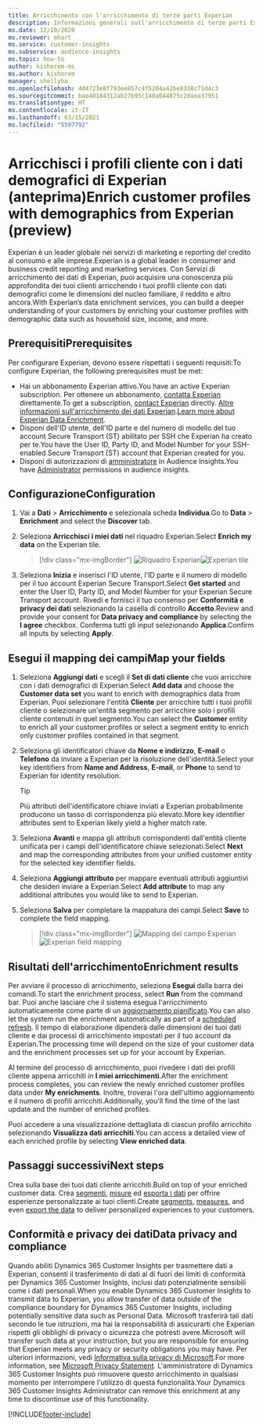 ```yaml
---
title: Arricchimento con l'arricchimento di terze parti Experian
description: Informazioni generali sull'arricchimento di terze parti Experian.
ms.date: 12/10/2020
ms.reviewer: mhart
ms.service: customer-insights
ms.subservice: audience-insights
ms.topic: how-to
author: kishorem-ms
ms.author: kishorem
manager: shellyha
ms.openlocfilehash: 4d4723e8f793ee857c4f5204a42be8338c71d4c3
ms.sourcegitcommit: bae40184312ab27b95c140a044875c2daea37951
ms.translationtype: HT
ms.contentlocale: it-IT
ms.lasthandoff: 03/15/2021
ms.locfileid: "5597792"
---
```

# <a name="enrich-customer-profiles-with-demographics-from-experian-preview"></a><span data-ttu-id="04b0c-103">Arricchisci i profili cliente con i dati demografici di Experian (anteprima)</span><span class="sxs-lookup"><span data-stu-id="04b0c-103">Enrich customer profiles with demographics from Experian (preview)</span></span>

<span data-ttu-id="04b0c-104">Experian è un leader globale nei servizi di marketing e reporting del credito al consumo e alle imprese.</span><span class="sxs-lookup"><span data-stu-id="04b0c-104">Experian is a global leader in consumer and business credit reporting and marketing services.</span></span> <span data-ttu-id="04b0c-105">Con Servizi di arricchimento dei dati di Experian, puoi acquisire una conoscenza più approfondita dei tuoi clienti arricchendo i tuoi profili cliente con dati demografici come le dimensioni del nucleo familiare, il reddito e altro ancora.</span><span class="sxs-lookup"><span data-stu-id="04b0c-105">With Experian’s data enrichment services, you can build a deeper understanding of your customers by enriching your customer profiles with demographic data such as household size, income, and more.</span></span>

## <a name="prerequisites"></a><span data-ttu-id="04b0c-106">Prerequisiti</span><span class="sxs-lookup"><span data-stu-id="04b0c-106">Prerequisites</span></span>

<span data-ttu-id="04b0c-107">Per configurare Experian, devono essere rispettati i seguenti requisiti:</span><span class="sxs-lookup"><span data-stu-id="04b0c-107">To configure Experian, the following prerequisites must be met:</span></span>

- <span data-ttu-id="04b0c-108">Hai un abbonamento Experian attivo.</span><span class="sxs-lookup"><span data-stu-id="04b0c-108">You have an active Experian subscription.</span></span> <span data-ttu-id="04b0c-109">Per ottenere un abbonamento, [contatta Experian](https://www.experian.com/marketing-services/contact) direttamente.</span><span class="sxs-lookup"><span data-stu-id="04b0c-109">To get a subscription, [contact Experian](https://www.experian.com/marketing-services/contact) directly.</span></span> <span data-ttu-id="04b0c-110">[Altre informazioni sull'arricchimento dei dati Experian](https://www.experian.com/marketing-services/microsoft?cmpid=ems_web_mci_cdppage).</span><span class="sxs-lookup"><span data-stu-id="04b0c-110">[Learn more about Experian Data Enrichment](https://www.experian.com/marketing-services/microsoft?cmpid=ems_web_mci_cdppage).</span></span>
- <span data-ttu-id="04b0c-111">Disponi dell'ID utente, dell'ID parte e del numero di modello del tuo account Secure Transport (ST) abilitato per SSH che Experian ha creato per te.</span><span class="sxs-lookup"><span data-stu-id="04b0c-111">You have the User ID, Party ID, and Model Number for your SSH-enabled Secure Transport (ST) account that Experian created for you.</span></span>
- <span data-ttu-id="04b0c-112">Disponi di autorizzazioni di [amministratore](permissions.md#administrator) in Audience Insights.</span><span class="sxs-lookup"><span data-stu-id="04b0c-112">You have [Administrator](permissions.md#administrator) permissions in audience insights.</span></span>

## <a name="configuration"></a><span data-ttu-id="04b0c-113">Configurazione</span><span class="sxs-lookup"><span data-stu-id="04b0c-113">Configuration</span></span>

1. <span data-ttu-id="04b0c-114">Vai a **Dati** > **Arricchimento** e selezionala scheda **Individua**.</span><span class="sxs-lookup"><span data-stu-id="04b0c-114">Go to **Data** > **Enrichment** and select the **Discover** tab.</span></span>

1. <span data-ttu-id="04b0c-115">Seleziona **Arricchisci i miei dati** nel riquadro Experian.</span><span class="sxs-lookup"><span data-stu-id="04b0c-115">Select **Enrich my data** on the Experian tile.</span></span>

   > [!div class="mx-imgBorder"]
   > <span data-ttu-id="04b0c-116">![Riquadro Experian](media/experian-tile.png "Riquadro Experian")</span><span class="sxs-lookup"><span data-stu-id="04b0c-116">![Experian tile](media/experian-tile.png "Experian tile")</span></span>

1. <span data-ttu-id="04b0c-117">Seleziona **Inizia** e inserisci l'ID utente, l'ID parte e il numero di modello per il tuo account Experian Secure Transport.</span><span class="sxs-lookup"><span data-stu-id="04b0c-117">Select **Get started** and enter the User ID, Party ID, and Model Number for your Experian Secure Transport account.</span></span> <span data-ttu-id="04b0c-118">Rivedi e fornisci il tuo consenso per **Conformità e privacy dei dati** selezionando la casella di controllo **Accetto**.</span><span class="sxs-lookup"><span data-stu-id="04b0c-118">Review and provide your consent for **Data privacy and compliance** by selecting the **I agree** checkbox.</span></span> <span data-ttu-id="04b0c-119">Conferma tutti gli input selezionando **Applica**.</span><span class="sxs-lookup"><span data-stu-id="04b0c-119">Confirm all inputs by selecting **Apply**.</span></span>

## <a name="map-your-fields"></a><span data-ttu-id="04b0c-120">Esegui il mapping dei campi</span><span class="sxs-lookup"><span data-stu-id="04b0c-120">Map your fields</span></span>

1.  <span data-ttu-id="04b0c-121">Seleziona **Aggiungi dati** e scegli il **Set di dati cliente** che vuoi arricchire con i dati demografici di Experian.</span><span class="sxs-lookup"><span data-stu-id="04b0c-121">Select **Add data** and choose the **Customer data set** you want to enrich with demographics data from Experian.</span></span> <span data-ttu-id="04b0c-122">Puoi selezionare l'entità **Cliente** per arricchire tutti i tuoi profili cliente o selezionare un'entità segmento per arricchire solo i profili cliente contenuti in quel segmento.</span><span class="sxs-lookup"><span data-stu-id="04b0c-122">You can select the **Customer** entity to enrich all your customer profiles or select a segment entity to enrich only customer profiles contained in that segment.</span></span>

1. <span data-ttu-id="04b0c-123">Seleziona gli identificatori chiave da **Nome e indirizzo**, **E-mail** o **Telefono** da inviare a Experian per la risoluzione dell'identità.</span><span class="sxs-lookup"><span data-stu-id="04b0c-123">Select your key identifiers from **Name and Address**, **E-mail**, or **Phone** to send to Experian for identity resolution.</span></span>

   > [!TIP]
   > <span data-ttu-id="04b0c-124">Più attributi dell'identificatore chiave inviati a Experian probabilmente producono un tasso di corrispondenza più elevato.</span><span class="sxs-lookup"><span data-stu-id="04b0c-124">More key identifier attributes sent to Experian likely yield a higher match rate.</span></span>

1. <span data-ttu-id="04b0c-125">Seleziona **Avanti** e mappa gli attributi corrispondenti dall'entità cliente unificata per i campi dell'identificatore chiave selezionati.</span><span class="sxs-lookup"><span data-stu-id="04b0c-125">Select **Next** and map the corresponding attributes from your unified customer entity for the selected key identifier fields.</span></span>

1. <span data-ttu-id="04b0c-126">Seleziona **Aggiungi attributo** per mappare eventuali attributi aggiuntivi che desideri inviare a Experian.</span><span class="sxs-lookup"><span data-stu-id="04b0c-126">Select **Add attribute** to map any additional attributes you would like to send to Experian.</span></span>

1.  <span data-ttu-id="04b0c-127">Seleziona **Salva** per completare la mappatura dei campi.</span><span class="sxs-lookup"><span data-stu-id="04b0c-127">Select **Save** to complete the field mapping.</span></span>

    > [!div class="mx-imgBorder"]
    > <span data-ttu-id="04b0c-128">![Mapping del campo Experian](media/experian-field-mapping.png "Mapping del campo Experian")</span><span class="sxs-lookup"><span data-stu-id="04b0c-128">![Experian field mapping](media/experian-field-mapping.png "Experian field mapping")</span></span>

## <a name="enrichment-results"></a><span data-ttu-id="04b0c-129">Risultati dell'arricchimento</span><span class="sxs-lookup"><span data-stu-id="04b0c-129">Enrichment results</span></span>

<span data-ttu-id="04b0c-130">Per avviare il processo di arricchimento, seleziona **Esegui** dalla barra dei comandi.</span><span class="sxs-lookup"><span data-stu-id="04b0c-130">To start the enrichment process, select **Run** from the command bar.</span></span> <span data-ttu-id="04b0c-131">Puoi anche lasciare che il sistema esegua l'arricchimento automaticamente come parte di un [aggiornamento pianificato](system.md#schedule-tab).</span><span class="sxs-lookup"><span data-stu-id="04b0c-131">You can also let the system run the enrichment automatically as part of a [scheduled refresh](system.md#schedule-tab).</span></span> <span data-ttu-id="04b0c-132">Il tempo di elaborazione dipenderà dalle dimensioni dei tuoi dati cliente e dai processi di arricchimento impostati per il tuo account da Experian.</span><span class="sxs-lookup"><span data-stu-id="04b0c-132">The processing time will depend on the size of your customer data and the enrichment processes set up for your account by Experian.</span></span>

<span data-ttu-id="04b0c-133">Al termine del processo di arricchimento, puoi rivedere i dati dei profili cliente appena arricchiti in **I miei arricchimenti**.</span><span class="sxs-lookup"><span data-stu-id="04b0c-133">After the enrichment process completes, you can review the newly enriched customer profiles data under **My enrichments**.</span></span> <span data-ttu-id="04b0c-134">Inoltre, troverai l'ora dell'ultimo aggiornamento e il numero di profili arricchiti.</span><span class="sxs-lookup"><span data-stu-id="04b0c-134">Additionally, you'll find the time of the last update and the number of enriched profiles.</span></span>

<span data-ttu-id="04b0c-135">Puoi accedere a una visualizzazione dettagliata di ciascun profilo arricchito selezionando **Visualizza dati arricchiti**.</span><span class="sxs-lookup"><span data-stu-id="04b0c-135">You can access a detailed view of each enriched profile by selecting **View enriched data**.</span></span>

## <a name="next-steps"></a><span data-ttu-id="04b0c-136">Passaggi successivi</span><span class="sxs-lookup"><span data-stu-id="04b0c-136">Next steps</span></span>

<span data-ttu-id="04b0c-137">Crea sulla base dei tuoi dati cliente arricchiti.</span><span class="sxs-lookup"><span data-stu-id="04b0c-137">Build on top of your enriched customer data.</span></span> <span data-ttu-id="04b0c-138">Crea [segmenti](segments.md), [misure](measures.md) ed [esporta i dati](export-destinations.md) per offrire esperienze personalizzate ai tuoi clienti.</span><span class="sxs-lookup"><span data-stu-id="04b0c-138">Create [segments](segments.md), [measures](measures.md), and even [export the data](export-destinations.md) to deliver personalized experiences to your customers.</span></span>

## <a name="data-privacy-and-compliance"></a><span data-ttu-id="04b0c-139">Conformità e privacy dei dati</span><span class="sxs-lookup"><span data-stu-id="04b0c-139">Data privacy and compliance</span></span>

<span data-ttu-id="04b0c-140">Quando abiliti Dynamics 365 Customer Insights per trasmettere dati a Experian, consenti il trasferimento di dati al di fuori dei limiti di conformità per Dynamics 365 Customer Insights, inclusi dati potenzialmente sensibili come i dati personali.</span><span class="sxs-lookup"><span data-stu-id="04b0c-140">When you enable Dynamics 365 Customer Insights to transmit data to Experian, you allow transfer of data outside of the compliance boundary for Dynamics 365 Customer Insights, including potentially sensitive data such as Personal Data.</span></span> <span data-ttu-id="04b0c-141">Microsoft trasferirà tali dati secondo le tue istruzioni, ma hai la responsabilità di assicurarti che Experian rispetti gli obblighi di privacy o sicurezza che potresti avere.</span><span class="sxs-lookup"><span data-stu-id="04b0c-141">Microsoft will transfer such data at your instruction, but you are responsible for ensuring that Experian meets any privacy or security obligations you may have.</span></span> <span data-ttu-id="04b0c-142">Per ulteriori informazioni, vedi [Informativa sulla privacy di Microsoft](https://go.microsoft.com/fwlink/?linkid=396732).</span><span class="sxs-lookup"><span data-stu-id="04b0c-142">For more information, see [Microsoft Privacy Statement](https://go.microsoft.com/fwlink/?linkid=396732).</span></span>
<span data-ttu-id="04b0c-143">L'amministratore di Dynamics 365 Customer Insights può rimuovere questo arricchimento in qualsiasi momento per interrompere l'utilizzo di questa funzionalità.</span><span class="sxs-lookup"><span data-stu-id="04b0c-143">Your Dynamics 365 Customer Insights Administrator can remove this enrichment at any time to discontinue use of this functionality.</span></span>


[!INCLUDE[footer-include](../includes/footer-banner.md)]